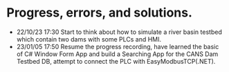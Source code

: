 # Progress, errors, and solutions.

- 22/10/23 17:30 Start to think about how to simulate a river basin testbed which contain two dams with some PLCs and HMI.
- 23/01/05 17:50 Resume the progress recording, have learned the basic of C# Window Form App and build a Searching App for the CANS Dam Testbed DB, attempt to connect the PLC with EasyModbusTCP(.NET).
